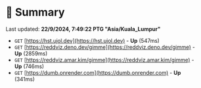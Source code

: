 # 📖 Summary
Last updated: **22/9/2024, 7:49:22 PTG "Asia/Kuala_Lumpur"**

- `GET` [https://hst.ujol.dev](https://hst.ujol.dev) - **Up** (547ms)
- `GET` [https://reddviz.deno.dev/gimme](https://reddviz.deno.dev/gimme) - **Up** (2859ms)
- `GET` [https://reddviz.amar.kim/gimme](https://reddviz.amar.kim/gimme) - **Up** (746ms)
- `GET` [https://dumb.onrender.com](https://dumb.onrender.com) - **Up** (341ms)
